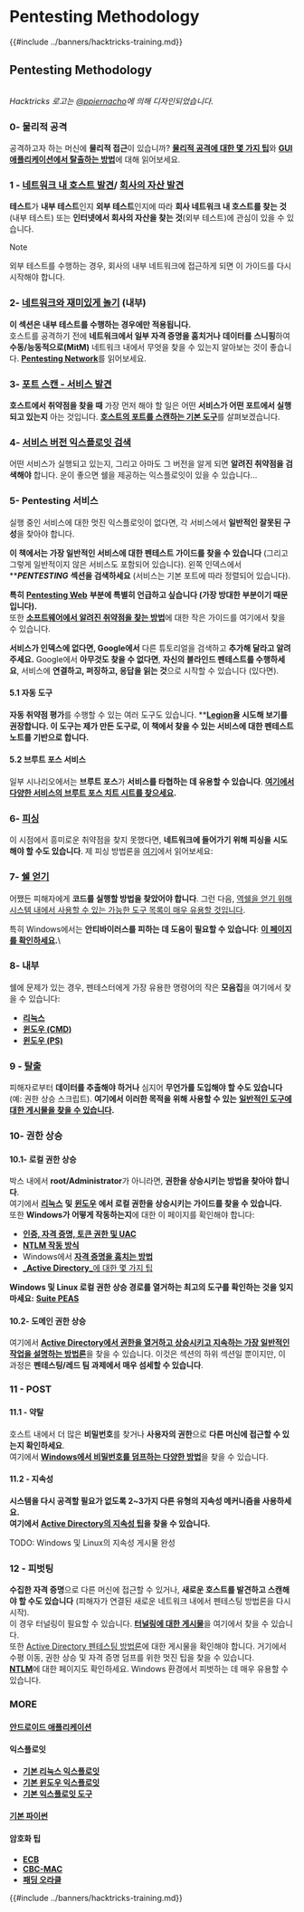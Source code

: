 # Pentesting Methodology

{{#include ../banners/hacktricks-training.md}}


## Pentesting Methodology

<figure><img src="../images/HACKTRICKS-logo.svg" alt=""><figcaption></figcaption></figure>

_Hacktricks 로고는_ [_@ppiernacho_](https://www.instagram.com/ppieranacho/)_에 의해 디자인되었습니다._ 

### 0- 물리적 공격

공격하고자 하는 머신에 **물리적 접근**이 있습니까? [**물리적 공격에 대한 몇 가지 팁**](../hardware-physical-access/physical-attacks.md)와 [**GUI 애플리케이션에서 탈출하는 방법**](../hardware-physical-access/escaping-from-gui-applications.md)에 대해 읽어보세요.

### 1 - [네트워크 내 호스트 발견](pentesting-network/#discovering-hosts)/ [회사의 자산 발견](external-recon-methodology/)

**테스트**가 **내부 테스트**인지 **외부 테스트**인지에 따라 **회사 네트워크 내 호스트를 찾는 것**(내부 테스트) 또는 **인터넷에서 회사의 자산을 찾는 것**(외부 테스트)에 관심이 있을 수 있습니다.

> [!NOTE]
> 외부 테스트를 수행하는 경우, 회사의 내부 네트워크에 접근하게 되면 이 가이드를 다시 시작해야 합니다.

### **2-** [**네트워크와 재미있게 놀기**](pentesting-network/) **(내부)**

**이 섹션은 내부 테스트를 수행하는 경우에만 적용됩니다.**\
호스트를 공격하기 전에 **네트워크에서 일부 자격 증명을 훔치거나** **데이터를 스니핑**하여 **수동/능동적으로(MitM)** 네트워크 내에서 무엇을 찾을 수 있는지 알아보는 것이 좋습니다. [**Pentesting Network**](pentesting-network/#sniffing)를 읽어보세요.

### 3- [포트 스캔 - 서비스 발견](pentesting-network/#scanning-hosts)

**호스트에서 취약점을 찾을 때** 가장 먼저 해야 할 일은 어떤 **서비스가 어떤 포트에서 실행되고 있는지** 아는 것입니다. [**호스트의 포트를 스캔하는 기본 도구**](pentesting-network/#scanning-hosts)를 살펴보겠습니다.

### **4-** [서비스 버전 익스플로잇 검색](../generic-hacking/search-exploits.md)

어떤 서비스가 실행되고 있는지, 그리고 아마도 그 버전을 알게 되면 **알려진 취약점을 검색해야** 합니다. 운이 좋으면 쉘을 제공하는 익스플로잇이 있을 수 있습니다...

### **5-** Pentesting 서비스

실행 중인 서비스에 대한 멋진 익스플로잇이 없다면, 각 서비스에서 **일반적인 잘못된 구성**을 찾아야 합니다.

**이 책에서는 가장 일반적인 서비스에 대한 펜테스트 가이드를 찾을 수 있습니다** (그리고 그렇게 일반적이지 않은 서비스도 포함되어 있습니다). 왼쪽 인덱스에서 **_**PENTESTING**_ **섹션을 검색하세요** (서비스는 기본 포트에 따라 정렬되어 있습니다).

**특히** [**Pentesting Web**](../network-services-pentesting/pentesting-web/) **부분에 특별히 언급하고 싶습니다 (가장 방대한 부분이기 때문입니다).**\
또한 [**소프트웨어에서 알려진 취약점을 찾는 방법**](../generic-hacking/search-exploits.md)에 대한 작은 가이드를 여기에서 찾을 수 있습니다.

**서비스가 인덱스에 없다면, Google에서** 다른 튜토리얼을 검색하고 **추가해 달라고 알려주세요.** Google에서 **아무것도 찾을 수 없다면**, **자신의 블라인드 펜테스트를 수행하세요**, 서비스에 **연결하고, 퍼징하고, 응답을 읽는 것**으로 시작할 수 있습니다 (있다면).

#### 5.1 자동 도구

**자동 취약점 평가**를 수행할 수 있는 여러 도구도 있습니다. **[**Legion**](https://github.com/carlospolop/legion)**을 시도해 보기를 권장합니다. 이 도구는 제가 만든 도구로, 이 책에서 찾을 수 있는 서비스에 대한 펜테스트 노트를 기반으로 합니다.**

#### **5.2 브루트 포스 서비스**

일부 시나리오에서는 **브루트 포스**가 **서비스를 타협하는 데 유용할 수 있습니다**. [**여기에서 다양한 서비스의 브루트 포스 치트 시트를 찾으세요**](../generic-hacking/brute-force.md)**.**

### 6- [피싱](phishing-methodology/)

이 시점에서 흥미로운 취약점을 찾지 못했다면, **네트워크에 들어가기 위해 피싱을 시도해야 할 수도 있습니다**. 제 피싱 방법론을 [여기](phishing-methodology/)에서 읽어보세요:

### **7-** [**쉘 얻기**](../generic-hacking/reverse-shells/)

어쨌든 피해자에게 **코드를 실행할 방법을 찾았어야 합니다**. 그런 다음, [역쉘을 얻기 위해 시스템 내에서 사용할 수 있는 가능한 도구 목록이 매우 유용할 것입니다](../generic-hacking/reverse-shells/).

특히 Windows에서는 **안티바이러스를 피하는 데 도움이 필요할 수 있습니다**: [**이 페이지를 확인하세요**](../windows-hardening/av-bypass.md)**.**\\

### 8- 내부

쉘에 문제가 있는 경우, 펜테스터에게 가장 유용한 명령어의 작은 **모음집**을 여기에서 찾을 수 있습니다:

- [**리눅스**](../linux-hardening/useful-linux-commands.md)
- [**윈도우 (CMD)**](../windows-hardening/basic-cmd-for-pentesters.md)
- [**윈도우 (PS)**](../windows-hardening/basic-powershell-for-pentesters/)

### **9 -** [**탈출**](../generic-hacking/exfiltration.md)

피해자로부터 **데이터를 추출해야 하거나** 심지어 **무언가를 도입해야 할 수도 있습니다** (예: 권한 상승 스크립트). **여기에서 이러한 목적을 위해 사용할 수 있는** [**일반적인 도구에 대한 게시물을 찾을 수 있습니다**](../generic-hacking/exfiltration.md)**.**

### **10- 권한 상승**

#### **10.1- 로컬 권한 상승**

박스 내에서 **root/Administrator**가 아니라면, **권한을 상승시키는 방법을 찾아야 합니다**.\
여기에서 [**리눅스**](../linux-hardening/privilege-escalation/) **및** [**윈도우**](../windows-hardening/windows-local-privilege-escalation/) **에서 로컬 권한을 상승시키는 가이드를 찾을 수 있습니다.**\
또한 **Windows가 어떻게 작동하는지**에 대한 이 페이지를 확인해야 합니다:

- [**인증, 자격 증명, 토큰 권한 및 UAC**](../windows-hardening/authentication-credentials-uac-and-efs/)
- [**NTLM 작동 방식**](../windows-hardening/ntlm/)
- Windows에서 [**자격 증명을 훔치는 방법**](https://github.com/carlospolop/hacktricks/blob/master/generic-methodologies-and-resources/broken-reference/README.md)
- [_**Active Directory**_에 대한 몇 가지 팁](../windows-hardening/active-directory-methodology/)

**Windows 및 Linux 로컬 권한 상승 경로를 열거하는 최고의 도구를 확인하는 것을 잊지 마세요:** [**Suite PEAS**](https://github.com/carlospolop/privilege-escalation-awesome-scripts-suite)

#### **10.2- 도메인 권한 상승**

여기에서 [**Active Directory에서 권한을 열거하고 상승시키고 지속하는 가장 일반적인 작업을 설명하는 방법론**](../windows-hardening/active-directory-methodology/)을 찾을 수 있습니다. 이것은 섹션의 하위 섹션일 뿐이지만, 이 과정은 **펜테스팅/레드 팀 과제에서 매우 섬세할 수 있습니다**.

### 11 - POST

#### **11**.1 - 약탈

호스트 내에서 더 많은 **비밀번호**를 찾거나 **사용자의 권한**으로 **다른 머신에 접근할 수 있는지 확인하세요**.\
여기에서 [**Windows에서 비밀번호를 덤프하는 다양한 방법**](https://github.com/carlospolop/hacktricks/blob/master/generic-methodologies-and-resources/broken-reference/README.md)을 찾을 수 있습니다.

#### 11.2 - 지속성

**시스템을 다시 공격할 필요가 없도록 2~3가지 다른 유형의 지속성 메커니즘을 사용하세요.**\
**여기에서** [**Active Directory의 지속성 팁**](../windows-hardening/active-directory-methodology/#persistence)**을 찾을 수 있습니다.**

TODO: Windows 및 Linux의 지속성 게시물 완성

### 12 - 피벗팅

**수집한 자격 증명**으로 다른 머신에 접근할 수 있거나, **새로운 호스트를 발견하고 스캔해야 할 수도 있습니다** (피해자가 연결된 새로운 네트워크 내에서 펜테스팅 방법론을 다시 시작).\
이 경우 터널링이 필요할 수 있습니다. [**터널링에 대한 게시물**](../generic-hacking/tunneling-and-port-forwarding.md)을 여기에서 찾을 수 있습니다.\
또한 [Active Directory 펜테스팅 방법론](../windows-hardening/active-directory-methodology/)에 대한 게시물을 확인해야 합니다. 거기에서 수평 이동, 권한 상승 및 자격 증명 덤프를 위한 멋진 팁을 찾을 수 있습니다.\
[**NTLM**](../windows-hardening/ntlm/)에 대한 페이지도 확인하세요. Windows 환경에서 피벗하는 데 매우 유용할 수 있습니다.

### MORE

#### [안드로이드 애플리케이션](../mobile-pentesting/android-app-pentesting/)

#### **익스플로잇**

- [**기본 리눅스 익스플로잇**](broken-reference/)
- [**기본 윈도우 익스플로잇**](../binary-exploitation/windows-exploiting-basic-guide-oscp-lvl.md)
- [**기본 익스플로잇 도구**](../binary-exploitation/basic-stack-binary-exploitation-methodology/tools/)

#### [**기본 파이썬**](python/)

#### **암호화 팁**

- [**ECB**](../crypto-and-stego/electronic-code-book-ecb.md)
- [**CBC-MAC**](../crypto-and-stego/cipher-block-chaining-cbc-mac-priv.md)
- [**패딩 오라클**](../crypto-and-stego/padding-oracle-priv.md)


{{#include ../banners/hacktricks-training.md}}

